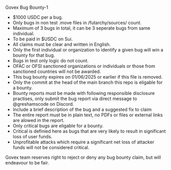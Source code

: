 Govex Bug Bounty-1

- $1000 USDC per a bug.
- Only bugs in non test .move files in /futarchy/sources/ count.
- Maximum of 3 bugs in total, it can be 3 seperate bugs from same individual.
- To be paid in $USDC on Sui.
- All claims must be clear and written in English.
- Only the first individual or organization to identify a given bug will win a bounty for that bug.
- Bugs in test only logic do not count.
- OFAC or OFSI sanctioned organizations or individuals or those from sanctioned countries will not be awarded.
- This bug bounty expires on 01/06/2025 or earlier if this file is removed.
- Only the commit at the head of the main branch this repo is eligable for a bounty.
- Bounty reports must be made with following responsible disclosure practises, only submit the bug report via direct message to @greshamscode on Discord. 
- Include a brief description of the bug and a suggested fix to claim
- The entire report must be in plain text, no PDFs or files or external links are alowed in the report.
- Only critical bugs are eligable for a bounty. 
- Critical is definied here as bugs that are very likely to result in significant loss of user funds. 
- Unprofitable attacks which require a significant net loss of attacker funds will not be considered critical.

Govex team reserves right to reject or deny any bug bounty claim, but will endeavour to be fair. 
